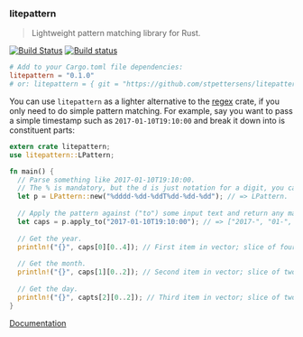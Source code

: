 ### litepattern
> Lightweight pattern matching library for Rust.

[![Build Status](https://travis-ci.org/stpettersens/litepattern.png?branch=master)](https://travis-ci.org/stpettersens/litepattern)
[![Build status](https://ci.appveyor.com/api/projects/status/e4prcyy8q1grrdgn?svg=true)](https://ci.appveyor.com/project/stpettersens/litepattern)

```toml
# Add to your Cargo.toml file dependencies:
litepattern = "0.1.0" 
# or: litepattern = { git = "https://github.com/stpettersens/litepattern.git" }
```

You can use `litepattern` as a lighter alternative to the [regex](https://github.com/rust-lang/regex) crate, if you only need to do simple pattern matching. For example, say you want to pass a simple timestamp such as `2017-01-10T19:10:00` and break it down into is constituent parts:

```rust
extern crate litepattern;
use litepattern::LPattern;

fn main() {
  // Parse something like 2017-01-10T19:10:00.
  // The % is mandatory, but the d is just notation for a digit, you can use another non-"%" character.
  let p = LPattern::new("%dddd-%dd-%ddT%dd-%dd-%dd"); // => LPattern.
  
  // Apply the pattern against ("to") some input text and return any matches (captures) as a vector of Strings.
  let caps = p.apply_to("2017-01-10T19:10:00"); // => ["2017-", "01-", "10-", "T19:", "10:", "00"]
  
  // Get the year.
  println!("{}", caps[0][0..4]); // First item in vector; slice of four characters from index zero => 2017
  
  // Get the month.
  println!("{}", caps[1][0..2]); // Second item in vector; slice of two characters from index zero => 01
  
  // Get the day.
  println!("{}", capts[2][0..2]); // Third item in vector; slice of two characters from index zero => 10
}
```

[Documentation](https://docs.rs/litepattern)
